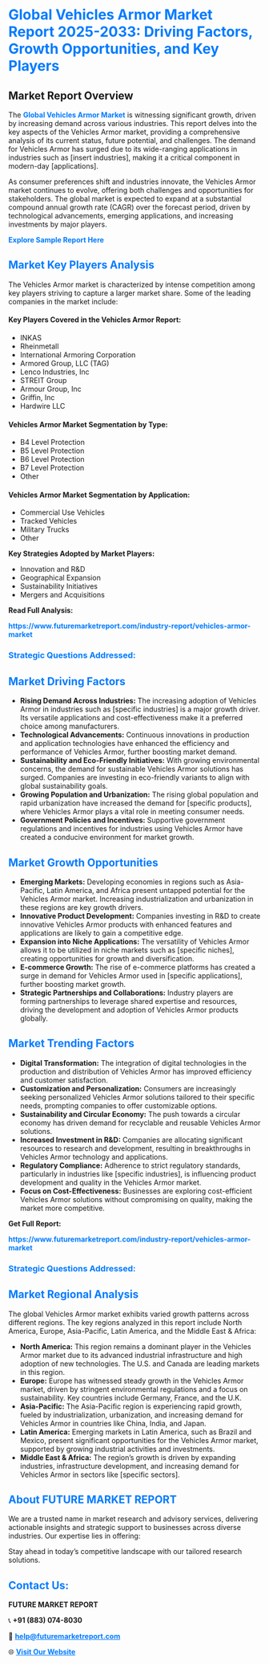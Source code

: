 <h1 style="color: #007BFF;">Global Vehicles Armor Market Report 2025-2033: Driving Factors, Growth Opportunities, and Key Players</h1>

<section id="overview">
<h2>Market Report Overview</h2>
<p>The <a href="https://www.futuremarketreport.com/industry-report/vehicles-armor-market" style="color: #007BFF; text-decoration: none;"><strong>Global Vehicles Armor Market</strong></a> is witnessing significant growth, driven by increasing demand across various industries. This report delves into the key aspects of the Vehicles Armor market, providing a comprehensive analysis of its current status, future potential, and challenges. The demand for Vehicles Armor has surged due to its wide-ranging applications in industries such as [insert industries], making it a critical component in modern-day [applications].</p>
<p>As consumer preferences shift and industries innovate, the Vehicles Armor market continues to evolve, offering both challenges and opportunities for stakeholders. The global market is expected to expand at a substantial compound annual growth rate (CAGR) over the forecast period, driven by technological advancements, emerging applications, and increasing investments by major players.</p>
</section>

<section id="overview">
<p><a href="https://www.futuremarketreport.com/request-sample/reportId=92900" style="color: #007BFF; text-decoration: none;"><strong>Explore Sample Report Here</strong></a></p>
</section>

<section id="key-players">
<h2 style="color: #007BFF;">Market Key Players Analysis</h2>
<p>The Vehicles Armor market is characterized by intense competition among key players striving to capture a larger market share. Some of the leading companies in the market include:</p>
<h4>Key Players Covered in the Vehicles Armor Report:</h4>
<ul><li>INKAS</li><li>Rheinmetall</li><li>International Armoring Corporation</li><li>Armored Group, LLC (TAG)</li><li>Lenco Industries, Inc</li><li>STREIT Group</li><li>Armour Group, Inc</li><li>Griffin, Inc</li><li>Hardwire LLC</li></ul>
<h4>Vehicles Armor Market Segmentation by Type:</h4>
<ul><li>B4 Level Protection</li><li>B5 Level Protection</li><li>B6 Level Protection</li><li>B7 Level Protection</li><li>Other</li></ul>

<h4>Vehicles Armor Market Segmentation by Application:</h4>
<ul><li>Commercial Use Vehicles</li><li>Tracked Vehicles</li><li>Military Trucks</li><li>Other</li></ul>
<p><strong>Key Strategies Adopted by Market Players:</strong></p>
<ul>
<li>Innovation and R&D</li>
<li>Geographical Expansion</li>
<li>Sustainability Initiatives</li>
<li>Mergers and Acquisitions</li>
</ul>
</section>

<section>
<p><strong>Read Full Analysis: </strong></p><a href="https://www.futuremarketreport.com/industry-report/vehicles-armor-market" style="color: #007BFF; text-decoration: none;"><strong>https://www.futuremarketreport.com/industry-report/vehicles-armor-market</strong></a>
<h3 style="color: #007BFF;">Strategic Questions Addressed:</h3>
</section>

<section id="driving-factors">
<h2 style="color: #007BFF;">Market Driving Factors</h2>
<ul>
<li><strong>Rising Demand Across Industries:</strong> The increasing adoption of Vehicles Armor in industries such as [specific industries] is a major growth driver. Its versatile applications and cost-effectiveness make it a preferred choice among manufacturers.</li>
<li><strong>Technological Advancements:</strong> Continuous innovations in production and application technologies have enhanced the efficiency and performance of Vehicles Armor, further boosting market demand.</li>
<li><strong>Sustainability and Eco-Friendly Initiatives:</strong> With growing environmental concerns, the demand for sustainable Vehicles Armor solutions has surged. Companies are investing in eco-friendly variants to align with global sustainability goals.</li>
<li><strong>Growing Population and Urbanization:</strong> The rising global population and rapid urbanization have increased the demand for [specific products], where Vehicles Armor plays a vital role in meeting consumer needs.</li>
<li><strong>Government Policies and Incentives:</strong> Supportive government regulations and incentives for industries using Vehicles Armor have created a conducive environment for market growth.</li>
</ul>
</section>

<section id="growth-opportunities">
<h2 style="color: #007BFF;">Market Growth Opportunities</h2>
<ul>
<li><strong>Emerging Markets:</strong> Developing economies in regions such as Asia-Pacific, Latin America, and Africa present untapped potential for the Vehicles Armor market. Increasing industrialization and urbanization in these regions are key growth drivers.</li>
<li><strong>Innovative Product Development:</strong> Companies investing in R&D to create innovative Vehicles Armor products with enhanced features and applications are likely to gain a competitive edge.</li>
<li><strong>Expansion into Niche Applications:</strong> The versatility of Vehicles Armor allows it to be utilized in niche markets such as [specific niches], creating opportunities for growth and diversification.</li>
<li><strong>E-commerce Growth:</strong> The rise of e-commerce platforms has created a surge in demand for Vehicles Armor used in [specific applications], further boosting market growth.</li>
<li><strong>Strategic Partnerships and Collaborations:</strong> Industry players are forming partnerships to leverage shared expertise and resources, driving the development and adoption of Vehicles Armor products globally.</li>
</ul>
</section>

<section id="trending-factors">
<h2 style="color: #007BFF;">Market Trending Factors</h2>
<ul>
<li><strong>Digital Transformation:</strong> The integration of digital technologies in the production and distribution of Vehicles Armor has improved efficiency and customer satisfaction.</li>
<li><strong>Customization and Personalization:</strong> Consumers are increasingly seeking personalized Vehicles Armor solutions tailored to their specific needs, prompting companies to offer customizable options.</li>
<li><strong>Sustainability and Circular Economy:</strong> The push towards a circular economy has driven demand for recyclable and reusable Vehicles Armor solutions.</li>
<li><strong>Increased Investment in R&D:</strong> Companies are allocating significant resources to research and development, resulting in breakthroughs in Vehicles Armor technology and applications.</li>
<li><strong>Regulatory Compliance:</strong> Adherence to strict regulatory standards, particularly in industries like [specific industries], is influencing product development and quality in the Vehicles Armor market.</li>
<li><strong>Focus on Cost-Effectiveness:</strong> Businesses are exploring cost-efficient Vehicles Armor solutions without compromising on quality, making the market more competitive.</li>
</ul>
</section>

<section>
<p><strong>Get Full Report: </strong></p><a href="https://www.futuremarketreport.com/industry-report/vehicles-armor-market" style="color: #007BFF; text-decoration: none;"><strong>https://www.futuremarketreport.com/industry-report/vehicles-armor-market</strong></a>
<h3 style="color: #007BFF;">Strategic Questions Addressed:</h3>
</section>


<section id="regional-analysis">
<h2 style="color: #007BFF;">Market Regional Analysis</h2>
<p>The global Vehicles Armor market exhibits varied growth patterns across different regions. The key regions analyzed in this report include North America, Europe, Asia-Pacific, Latin America, and the Middle East & Africa:</p>
<ul>
<li><strong>North America:</strong> This region remains a dominant player in the Vehicles Armor market due to its advanced industrial infrastructure and high adoption of new technologies. The U.S. and Canada are leading markets in this region.</li>
<li><strong>Europe:</strong> Europe has witnessed steady growth in the Vehicles Armor market, driven by stringent environmental regulations and a focus on sustainability. Key countries include Germany, France, and the U.K.</li>
<li><strong>Asia-Pacific:</strong> The Asia-Pacific region is experiencing rapid growth, fueled by industrialization, urbanization, and increasing demand for Vehicles Armor in countries like China, India, and Japan.</li>
<li><strong>Latin America:</strong> Emerging markets in Latin America, such as Brazil and Mexico, present significant opportunities for the Vehicles Armor market, supported by growing industrial activities and investments.</li>
<li><strong>Middle East & Africa:</strong> The region’s growth is driven by expanding industries, infrastructure development, and increasing demand for Vehicles Armor in sectors like [specific sectors].</li>
</ul>
</section>

<footer>
<h2 style="color: #007BFF;">About FUTURE MARKET REPORT</h2>
<p>We are a trusted name in market research and advisory services, delivering actionable insights and strategic support to businesses across diverse industries. Our expertise lies in offering:</p>

<p>Stay ahead in today’s competitive landscape with our tailored research solutions.</p>

<h2 style="color: #007BFF;">Contact Us:</h2>
<p><strong>FUTURE MARKET REPORT</strong></p>
<p>📞 <strong>+91 (883) 074-8030</strong></p>
<p>📧 <strong><a href="mailto:help@futuremarketreport.com" style="color: #007BFF;">help@futuremarketreport.com</a></strong></p>
<p>🌐 <strong><a href="https://www.futuremarketreport.com/" style="color: #007BFF;">Visit Our Website</a></strong></p>
</footer>